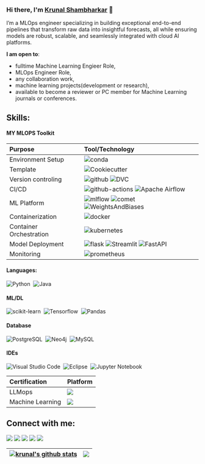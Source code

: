 ### Hi there, I'm [Krunal Shambharkar](https://krunalss.github.io/) 👋

I’m a MLOps engineer specializing in building exceptional end-to-end pipelines that transform raw data into insightful forecasts, all while ensuring models are robust, scalable, and seamlessly integrated with cloud AI platforms.



 **I am open to**:
- fulltime Machine Learning Engieer Role,
- MLOps Engineer Role,
- any collaboration work,
- machine learning projects(development or research),
- available to become a reviewer or PC member for Machine Learning journals or conferences.

## Skills:

#### MY MLOPS Toolkit 

| Purpose         | Tool/Technology |
| :-------------- | :------------- |
| Environment Setup  |![conda](https://img.shields.io/badge/conda-342B029.svg?&style=for-the-badge&logo=anaconda&logoColor=white)|
|Template |![Cookiecutter](https://img.shields.io/badge/Cookiecutter-D4AA00?style=for-the-badge&logo=Cookiecutter&logoColor=white)|
|Version controling|![github](https://img.shields.io/badge/GitHub-100000?style=for-the-badge&logo=github&logoColor=white) ![DVC](https://img.shields.io/badge/DVC-945DD6?style=for-the-badge&logo=dvc&logoColor=white)|
|CI/CD |![github-actions](	https://img.shields.io/badge/GitHub_Actions-2088FF?style=for-the-badge&logo=github-actions&logoColor=white) ![Apache Airflow](https://img.shields.io/badge/Apache%20Airflow-017CEE?style=for-the-badge&logo=Apache%20Airflow&logoColor=white)|
|ML Platform |![mlflow](https://img.shields.io/badge/mlflow-%23d9ead3.svg?style=for-the-badge&logo=numpy&logoColor=blue) ![comet](https://custom-icon-badges.demolab.com/badge/comet%20ml-262c3e?style=for-the-badge&logo=logo_comet_ml&logoColor=white) ![WeightsAndBiases](https://img.shields.io/badge/Weights_&_Biases-FFBE00?style=for-the-badge&logo=WeightsAndBiases&logoColor=white)|
|Containerization|![docker](https://img.shields.io/badge/Docker-2CA5E0?style=for-the-badge&logo=docker&logoColor=white)|
|Container Orchestration|![kubernetes](https://img.shields.io/badge/kubernetes-326ce5.svg?&style=for-the-badge&logo=kubernetes&logoColor=white)|
|Model Deployment|![flask](https://img.shields.io/badge/Flask-000000?style=for-the-badge&logo=flask&logoColor=white) ![Streamlit](https://img.shields.io/badge/Streamlit-FF4B4B?style=for-the-badge&logo=Streamlit&logoColor=white) ![FastAPI](https://img.shields.io/badge/fastapi-109989?style=for-the-badge&logo=FASTAPI&logoColor=white)|
|Monitoring|![prometheus](https://img.shields.io/badge/Prometheus-000000?style=for-the-badge&logo=prometheus&labelColor=000000)|


#### Languages:
![Python](https://img.shields.io/badge/Python-3776AB?style=for-the-badge&logo=python&logoColor=white)&nbsp;
![Java](https://img.shields.io/badge/Java-ED8B00?style=for-the-badge&logo=java&logoColor=white)&nbsp;

#### ML/DL

![scikit-learn](https://img.shields.io/badge/scikit--learn-%23F7931E.svg?style=for-the-badge&logo=scikit-learn&logoColor=white)&nbsp;
![Tensorflow](https://img.shields.io/badge/TensorFlow-FF6F00?style=for-the-badge&logo=tensorflow&logoColor=white)&nbsp;
![Pandas](https://img.shields.io/badge/pandas-%23150458.svg?style=for-the-badge&logo=pandas&logoColor=white)&nbsp;

#### Database

![PostgreSQL](https://img.shields.io/badge/PostgreSQL-316192?style=for-the-badge&logo=postgresql&logoColor=white)&nbsp;
![Neo4j](https://img.shields.io/badge/Neo4j-018bff?style=for-the-badge&logo=neo4j&logoColor=white)&nbsp;
![MySQL](https://img.shields.io/badge/MySQL-00000F?style=for-the-badge&logo=mysql&logoColor=white)&nbsp;

#### IDEs

![Visual Studio Code](https://img.shields.io/badge/Visual%20Studio%20Code-0078d7.svg?style=for-the-badge&logo=visual-studio-code&logoColor=white)&nbsp;
![Eclipse](https://img.shields.io/badge/Eclipse-FE7A16.svg?style=for-the-badge&logo=Eclipse&logoColor=white)&nbsp;
![Jupyter Notebook](https://img.shields.io/badge/jupyter-%23FA0F00.svg?style=for-the-badge&logo=jupyter&logoColor=white)&nbsp;

|Certification | Platform |
| :-------------- | :------------- |
|LLMops |[<img src="https://img.shields.io/badge/Udacity-grey?style=for-the-badge&logo=udacity&logoColor=15B8E6">](https://graduation.udacity.com/confirm/e/46070c0e-ba6b-11ee-9297-7724e9fddf7d)|
|Machine Learning |[<img src="https://img.shields.io/badge/Kaggle-035a7d?style=for-the-badge&logo=kaggle&logoColor=white)">](https://www.kaggle.com/learn/certification/krunal100/intro-to-machine-learning)|


## Connect with me:

<p align = "center">

[<img src ="https://img.shields.io/badge/website-%23.svg?&style=for-the-badge&logo=www&logoColor=white%22&color=black">](https://krunalss.github.io/)
[<img src="https://img.shields.io/badge/twitter-%231DA1F2.svg?&style=for-the-badge&logo=twitter&logoColor=white&color=black" />](https://twitter.com/100kar_) 
[<img src="https://img.shields.io/badge/linkedin-%230077B5.svg?style=for-the-badge&logo=linkedin&logoColor=white" />](https://www.linkedin.com/in/krunalss/)
[<img src="https://img.shields.io/badge/Instagram-%23E4405F.svg?style=for-the-badge&logo=Instagram&logoColor=white" />](https://www.instagram.com/100_kar_)
[<img src="https://img.shields.io/badge/Microsoft_Outlook-0078D4?style=for-the-badge&logo=microsoft-outlook&logoColor=white"/>](krunalss@outlook.com)
</p>

| <a href="https://github.com/krunalss/github-readme-stats"><img align="center" src="https://github-readme-stats.vercel.app/api?username=krunalss&show_icons=true&include_all_commits=true&theme=buefy&hide_border=true" alt="krunal's github stats" /></a> | <a href="https://github.com/krunalss/github-readme-stats"><img align="center" src="https://github-readme-stats.vercel.app/api/top-langs/?username=krunalss&layout=compact&theme=buefy&hide_border=true" /></a> |
| ------------- | ------------- |

<!--
- 👋 Hi, I’m @krunalss
- 👀 I’m interested in ...
- 🌱 I’m currently learning ...
- 💞️ I’m looking to collaborate on ...
- 📫 How to reach me ...
- 😄 Pronouns: ...
- ⚡ Fun fact: ...
krunalss/krunalss is a ✨ special ✨ repository because its `README.md` (this file) appears on your GitHub profile.
You can click the Preview link to take a look at your changes.
--->
